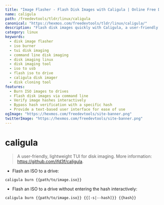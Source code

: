 ```yaml
---
title: "Image Flasher - Flash Disk Images with Caligula | Online Free DevTools by Hexmos"
name: caligula
path: /freedevtools/tldr/linux/caligula
canonical: "https://hexmos.com/freedevtools/tldr/linux/caligula/"
description: "Flash disk images quickly with Caligula, a user-friendly TUI disk imager. Burn ISOs and manage hashes effortlessly. Free online tool, no registration required."
category: linux
keywords:
  - disk image flasher
  - iso burner
  - tui disk imaging
  - command line disk imaging
  - disk imaging linux
  - disk imaging tool
  - iso to usb
  - flash iso to drive
  - caligula disk imager
  - disk cloning tool
features:
  - Burn ISO images to drives
  - Flash disk images via command line
  - Verify image hashes interactively
  - Bypass hash verification with a specific hash
  - Provide a text-based user interface for ease of use
ogImage: "https://hexmos.com/freedevtools/site-banner.png"
twitterImage: "https://hexmos.com/freedevtools/site-banner.png"
---
```


# caligula

> A user-friendly, lightweight TUI for disk imaging.
> More information: <https://github.com/ifd3f/caligula>.

- Flash an ISO to a drive:

`caligula burn {{path/to/image.iso}}`

- Flash an ISO to a drive without entering the hash interactively:

`caligula burn {{path/to/image.iso}} {{[-s|--hash]}} {{hash}}`
